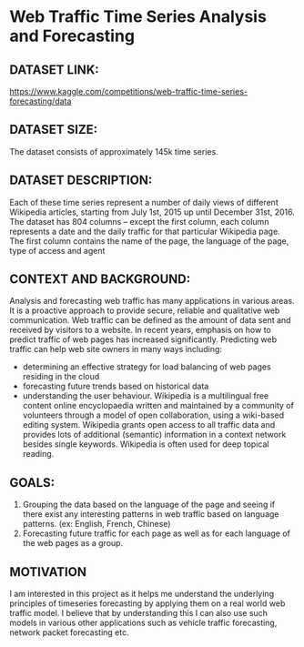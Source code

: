 # Web Traffic Time Series Analysis and Forecasting

## DATASET LINK:
https://www.kaggle.com/competitions/web-traffic-time-series-forecasting/data

## DATASET SIZE:
The dataset consists of approximately 145k time series.

## DATASET DESCRIPTION:
Each of these time series represent a number of daily views of different Wikipedia articles, starting from July 1st, 2015 up until December 31st, 2016.
The dataset has 804 columns – except the first column, each column represents a date and the daily traffic for that particular Wikipedia page. 
The first column contains the name of the page, the language of the page, type of access and agent 

## CONTEXT AND BACKGROUND:
Analysis and forecasting web traffic has many applications in various areas. It is a proactive approach to provide secure, reliable and qualitative web communication.
Web traffic can be defined as the amount of data sent and received by visitors to a website. In recent years, emphasis on how to predict traffic of web pages has 
increased significantly. Predicting web traffic can help web site owners in many ways including: 
- determining an effective strategy for load balancing of web pages residing in the cloud
- forecasting future trends based on historical data
- understanding the user behaviour. 
Wikipedia is a multilingual free content online encyclopaedia written and maintained by a community of volunteers through a model of open collaboration, using a 
wiki-based editing system. Wikipedia grants open access to all traffic data and provides lots of additional (semantic) information in a context network besides 
single keywords. Wikipedia is often used for deep topical reading.

## GOALS:
1.	Grouping the data based on the language of the page and seeing if there exist any interesting patterns in web traffic based on language patterns. (ex: English, French, Chinese)
2.	Forecasting future traffic for each page as well as for each language of the web pages as a group.

## MOTIVATION
I am interested in this project as it helps me understand the underlying principles of timeseries forecasting by applying them on a real world web traffic model. 
I believe that by understanding this I can also use such models in various other applications such as vehicle traffic forecasting, network packet forecasting etc.
